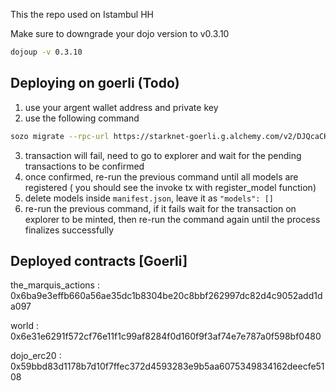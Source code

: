 This the repo used on Istambul HH

Make sure to downgrade your dojo version to v0.3.10

```bash
dojoup -v 0.3.10
```

## Deploying on goerli (Todo)

1. use your argent wallet address and private key
2. use the following command

```bash
sozo migrate --rpc-url https://starknet-goerli.g.alchemy.com/v2/DJQcaCKLJQ1gGtclqomTXYo6aRzeuKe5
```

3. transaction will fail, need to go to explorer and wait for the pending transactions to be confirmed
4. once confirmed, re-run the previous command until all models are registered ( you should see the invoke tx with register_model function)
5. delete models inside `manifest.json`, leave it as `"models": []`
6. re-run the previous command, if it fails wait for the transaction on explorer to be minted, then re-run the command again until the process finalizes successfully

## Deployed contracts [Goerli]

the_marquis_actions : 0x6ba9e3effb660a56ae35dc1b8304be20c8bbf262997dc82d4c9052add1da097

world : 0x6e31e6291f572cf76e11f1c99af8284f0d160f9f3af74e7e787a0f598bf0480

dojo_erc20 : 0x59bbd83d1178b7d10f7ffec372d4593283e9b5aa6075349834162deecfe5108

